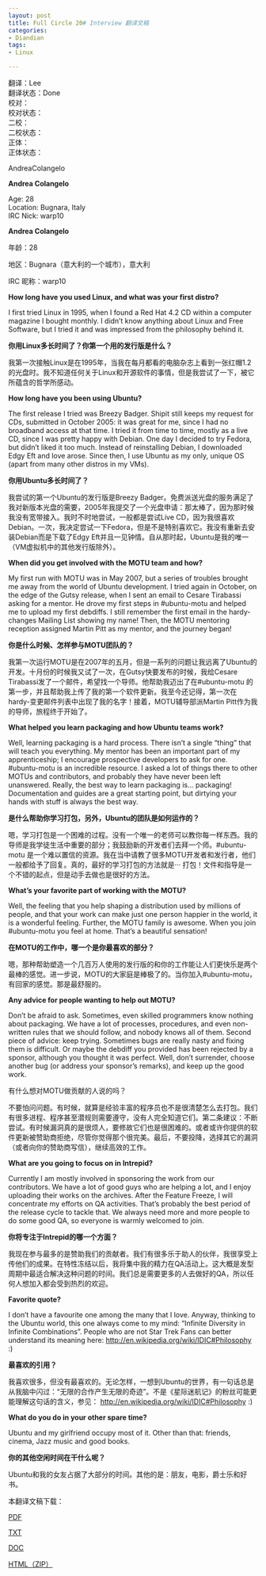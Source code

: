 ```yaml
---
layout: post
title: Full Circle 20# Interview 翻译文稿
categories:
- Diandian
tags:
- Linux

---
```

<p>翻译：Lee<br />翻译状态：Done<br />校对：<br />校对状态：<br />二校：<br />二校状态：<br />正体：<br />正体状态：</p>AndreaColangelo
<strong><br /></strong>
<p><strong>Andrea Colangelo</strong> </p>
<p>Age: 28<br />Location: Bugnara, Italy<br />IRC Nick: warp10 </p>
<p> </p>
<p><strong>Andrea Colangelo</strong> </p>
<p>年龄：28 </p>
<p>地区：Bugnara（意大利的一个城市），意大利 </p>
<p>IRC 昵称：warp10 </p>
<p> </p>
<p><strong>How long have you used Linux, and what was your first distro?</strong> </p>
<p>I first tried Linux in 1995, when I found a Red Hat 4.2 CD within a computer magazine I bought monthly. I didn’t know anything about Linux and Free Software, but I tried it and was impressed from the philosophy behind it. </p>
<p> </p>
<p><strong>你用Linux</strong><strong>多长时间了？你第一个用的发行版是什么？</strong> </p>
<p>我第一次接触Linux是在1995年，当我在每月都看的电脑杂志上看到一张红帽1.2的光盘时。我不知道任何关于Linux和开源软件的事情，但是我尝试了一下，被它所蕴含的哲学所感动。 </p>
<p> </p>
<p><strong>How long have you been using Ubuntu?</strong> </p>
<p>The first release I tried was Breezy Badger. Shipit still keeps my request for CDs, submitted in October 2005: it was great for me, since I had no broadband access at that time. I tried it from time to time, mostly as a live CD, since I was pretty happy with Debian. One day I decided to try Fedora, but didn’t liked it too much. Instead of reinstalling Debian, I downloaded Edgy Eft and love arose. Since then, I use Ubuntu as my only, unique OS (apart from many other distros in my VMs). </p>
<p> </p>
<p><strong>你用Ubuntu</strong><strong>多长时间了？</strong> </p>
<p>我尝试的第一个Ubuntu的发行版是Breezy Badger。免费派送光盘的服务满足了我对新版本光盘的需要，2005年我提交了一个光盘申请：那太棒了，因为那时候我没有宽带接入。我时不时地尝试，一般都是尝试Live CD，因为我很喜欢Debian。一次，我决定尝试一下Fedora，但是不是特别喜欢它。我没有重新去安装Debian而是下载了Edgy Eft并且一见钟情。自从那时起，Ubuntu是我的唯一（VM虚拟机中的其他发行版除外）。 </p>
<p> </p>
<p><strong>When did you get involved with the MOTU team and how?</strong> </p>
<p>My first run with MOTU was in May 2007, but a series of troubles brought me away from the world of Ubuntu development. I tried again in October, on the edge of the Gutsy release, when I sent an email to Cesare Tirabassi asking for a mentor. He drove my first steps in #ubuntu-motu and helped me to upload my first debdiffs. I still remember the first email in the hardy-changes Mailing List showing my name! Then, the MOTU mentoring reception assigned Martin Pitt as my mentor, and the journey began! </p>
<p> </p>
<p><strong>你是什么时候、怎样参与MOTU</strong><strong>团队的？</strong> </p>
<p>我第一次运行MOTU是在2007年的五月，但是一系列的问题让我远离了Ubuntu的开发。十月份的时候我又试了一次，在Gutsy快要发布的时候，我给Cesare Tirabassi发了一个邮件，希望找一个导师。他帮助我迈出了在#ubuntu-motu 的第一步，并且帮助我上传了我的第一个软件更新。我至今还记得，第一次在hardy-变更邮件列表中出现了我的名字！接着，MOTU辅导部派Martin Pitt作为我的导师，旅程终于开始了。 </p>
<p> </p>
<p><strong>What helped you learn packaging and how Ubuntu teams work?</strong> </p>
<p>Well, learning packaging is a hard process. There isn’t a single “thing” that will teach you everything. My mentor has been an important part of my apprenticeship; I encourage prospective developers to ask for one. #ubuntu-motu is an incredible resource. I asked a lot of things there to other MOTUs and contributors, and probably they have never been left unanswered. Really, the best way to learn packaging is… packaging! Documentation and guides are a great starting point, but dirtying your hands with stuff is always the best way. </p>
<p> </p>
<p><strong>是什么帮助你学习打包，另外，Ubuntu</strong><strong>的团队是如何运作的？</strong> </p>
<p>嗯，学习打包是一个困难的过程。没有一个唯一的老师可以教你每一样东西。我的导师是我学徒生活中重要的部分；我鼓励新的开发者们去拜一个师。#ubuntu-motu 是一个难以置信的资源。我在当中请教了很多MOTU开发者和发行者，他们一般都给予了回复。真的，最好的学习打包的方法就是&middot;&middot;&middot; 打包！文件和指导是一个不错的起点，但是动手去做也是很好的方法。 </p>
<p> </p>
<p><strong>What’s your favorite part of working with the MOTU?</strong> </p>
<p>Well, the feeling that you help shaping a distribution used by millions of people, and that your work can make just one person happier in the world, it is a wonderful feeling. Further, the MOTU family is awesome. When you join #ubuntu-motu you feel at home. That’s a beautiful sensation! </p>
<p> </p>
<p><strong>在MOTU</strong><strong>的工作中，哪一个是你最喜欢的部分？</strong> </p>
<p>嗯，那种帮助塑造一个几百万人使用的发行版的和你的工作能让人们更快乐是两个最棒的感觉。进一步说，MOTU的大家庭是棒极了的。当你加入#ubuntu-motu，有回家的感觉。那是最舒服的。 </p>
<p> </p>
<p><strong>Any advice for people wanting to help out MOTU?</strong> </p>
<p>Don’t be afraid to ask. Sometimes, even skilled programmers know nothing about packaging. We have a lot of processes, procedures, and even non-written rules that we should follow, and nobody knows all of them. Second piece of advice: keep trying. Sometimes bugs are really nasty and fixing them is difficult. Or maybe the debdiff you provided has been rejected by a sponsor, although you thought it was perfect. Well, don’t surrender, choose another bug (or address your sponsor’s remarks), and keep up the good work. </p>
<p> </p>
<p>有什么想对MOTU做贡献的人说的吗？ </p>
<p>不要怕问问题。有时候，就算是经验丰富的程序员也不是很清楚怎么去打包。我们有很多进程、程序甚至潜规则需要遵守，没有人完全知道它们。第二条建议：不断尝试。有时候漏洞真的是很烦人，要修故它们也是很困难的。或者或许你提供的软件更新被赞助商拒绝，尽管你觉得那个很完美。最后，不要投降，选择其它的漏洞（或者向你的赞助商写信），继续高效的工作。 </p>
<p> </p>
<p><strong>What are you going to focus on in Intrepid?</strong> </p>
<p>Currently I am mostly involved in sponsoring the work from our contributors. We have a lot of good guys who are helping a lot, and I enjoy uploading their works on the archives. After the Feature Freeze, I will concentrate my efforts on QA activities. That’s probably the best period of the release cycle to tackle that. We always need more and more people to do some good QA, so everyone is warmly welcomed to join. </p>
<p> </p>
<p><strong>你将专注于Intrepid</strong><strong>的哪一个方面？</strong> </p>
<p>我现在参与最多的是赞助我们的贡献者。我们有很多乐于助人的伙伴，我很享受上传他们的成果。在特性冻结以后，我将集中我的精力在QA活动上。这大概是发型周期中最适合解决这种问题的时间。我们总是需要更多的人去做好的QA，所以任何人想加入都会受到热烈的欢迎。 </p>
<p> </p>
<p><strong>Favorite quote?</strong> </p>
<p>I don’t have a favourite one among the many that I love. Anyway, thinking to the Ubuntu world, this one always come to my mind: “Infinite Diversity in Infinite Combinations”. People who are not Star Trek Fans can better understand its meaning here: <a href="http://en.wikipedia.org/wiki/IDIC#hilosophy">http://en.wikipedia.org/wiki/IDIC#Philosophy</a> :) </p>
<p> </p>
<p><strong>最喜欢的引用？</strong> </p>
<p>我喜欢很多，但没有最喜欢的。无论怎样，一想到Ubuntu的世界，有一句话总是从我脑中闪过：“无限的合作产生无限的奇迹”。不是《星际迷航记》的粉丝可能更能理解这句话的含义，参见： <a href="http://en.wikipedia.org/wiki/IDIC#hilosophy">http://en.wikipedia.org/wiki/IDIC#Philosophy</a> :) </p>
<p> </p>
<p><strong>What do you do in your other spare time?</strong> </p>
<p>Ubuntu and my girlfriend occupy most of it. Other than that: friends, cinema, Jazz music and good books. </p>
<p> </p>
<p><strong>你的其他空闲时间在干什么呢？</strong> </p>
<p>Ubuntu和我的女友占据了大部分的时间。其他的是：朋友，电影，爵士乐和好书。</p>
<p>本翻译文稿下载：</p>
<p><a href="http://www.91files.com/?XLGLOMB8M1S0FXD9G7HD" target="_blank">PDF <br /></a></p>
<p><a href="http://www.91files.com/?ZP5HQMOK7L5A5LGW7CZ1" target="_blank">TXT</a></p>
<p><a href="http://www.91files.com/?8UEPFETRTE8MFSHSEQBT" target="_blank">DOC</a></p>
<p><a href="http://www.91files.com/?SE92Y0KY7XJG4EUL8NKY" target="_blank">HTML（ZIP）<br /></a> </p>